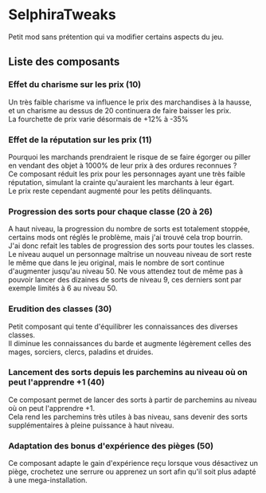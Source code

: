 # SelphiraTweaks

Petit mod sans prétention qui va modifier certains aspects du jeu.

## Liste des composants

### Effet du charisme sur les prix (10)
Un très faible charisme va influence le prix des marchandises à la hausse, et un charisme au dessus de 20 continuera de faire baisser les prix.  
La fourchette de prix varie désormais de +12% à -35%

### Effet de la réputation sur les prix (11)
Pourquoi les marchands prendraient le risque de se faire égorger ou piller en vendant des objet à 1000% de leur prix à des ordures reconnues ?   
Ce composant réduit les prix pour les personnages ayant une très faible réputation, simulant la crainte qu'auraient les marchants à leur égart.  
Le prix reste cependant augmenté pour les petits délinquants.

### Progression des sorts pour chaque classe (20 à 26)
A haut niveau, la progression du nombre de sorts est totalement stoppée, certains mods ont réglés le problème, mais j'ai trouvé cela trop bourrin.  
J'ai donc refait les tables de progression des sorts pour toutes les classes.  
Le niveau auquel un personnage maîtrise un nouveau niveau de sort reste le même que dans le jeu original, mais le nombre de sort continue d'augmenter jusqu'au niveau 50.
Ne vous attendez tout de même pas à pouvoir lancer des dizaines de sorts de niveau 9, ces derniers sont par exemple limités à 6 au niveau 50.

### Erudition des classes (30)
Petit composant qui tente d'équilibrer les connaissances des diverses classes.  
Il diminue les connaissances du barde et augmente légèrement celles des mages, sorciers, clercs, paladins et druides.

### Lancement des sorts depuis les parchemins au niveau où on peut l'apprendre +1 (40)
Ce composant permet de lancer des sorts à partir de parchemins au niveau où on peut l'apprendre +1.   
Cela rend les parchemins très utiles à bas niveau, sans devenir des sorts supplémentaires à pleine puissance à haut niveau.

### Adaptation des bonus d'expérience des pièges (50)
Ce composant adapte le gain d'expérience reçu lorsque vous désactivez un piège, crochetez une serrure ou apprenez un sort afin qu'il soit plus adapté à une mega-installation.